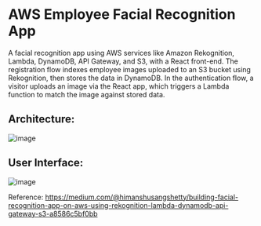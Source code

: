 # AWS Employee Facial Recognition App

A facial recognition app using AWS services like Amazon Rekognition, Lambda, DynamoDB, API Gateway, and S3, with a React front-end. The registration flow indexes employee images uploaded to an S3 bucket using Rekognition, then stores the data in DynamoDB. In the authentication flow, a visitor uploads an image via the React app, which triggers a Lambda function to match the image against stored data.

## Architecture:

![image](https://github.com/user-attachments/assets/63119864-cf41-44eb-8f5f-b870c3f3f2e4)


## User Interface:

![image](https://github.com/user-attachments/assets/b3600577-3d3b-4b93-b9b7-d720c1d7e981)














Reference: https://medium.com/@himanshusangshetty/building-facial-recognition-app-on-aws-using-rekognition-lambda-dynamodb-api-gateway-s3-a8586c5bf0bb




